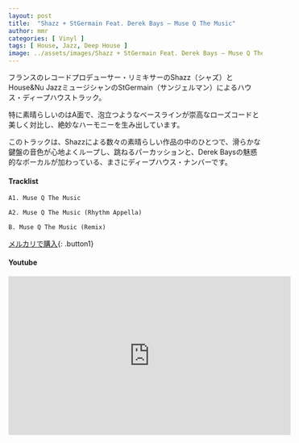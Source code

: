 ```yaml
---
layout: post
title:  "Shazz + StGermain Feat. Derek Bays – Muse Q The Music"
author: mmr
categories: [ Vinyl ]
tags: [ House, Jazz, Deep House ]
image: ../assets/images/Shazz + StGermain Feat. Derek Bays – Muse Q The Music.jpg
---
```


フランスのレコードプロデューサー・リミキサーのShazz（シャズ）とHouse&Nu JazzミュージシャンのStGermain（サンジェルマン）によるハウス・ディープハウストラック。

特に素晴らしいのはA面で、泡立つようなベースラインが崇高なローズコードと美しく対比し、絶妙なハーモニーを生み出しています。

このトラックは、Shazzによる数々の素晴らしい作品の中のひとつで、滑らかな鍵盤の音色が心地よくループし、跳ねるパーカッションと、Derek Baysの魅惑的なボーカルが加わっている、まさにディープハウス・ナンバーです。

#### Tracklist
```md
A1. Muse Q The Music

A2. Muse Q The Music (Rhythm Appella)

B. Muse Q The Music (Remix)
```

[メルカリで購入](https://jp.mercari.com/item/m75396316896?afid=6142608987){: .button1}

#### Youtube
<iframe width="560" height="315" src="https://www.youtube.com/embed/1NxtT_EK-Qc?si=Oq4wlud-ftc4c61J" title="YouTube video player" frameborder="0" allow="accelerometer; autoplay; clipboard-write; encrypted-media; gyroscope; picture-in-picture; web-share" referrerpolicy="strict-origin-when-cross-origin" allowfullscreen></iframe>